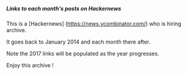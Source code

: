 ##### Links to each month's posts on Hackernews

This is a
[Hackernews]
(https://news.ycombinator.com/)
who is hiring archive.

It goes back to January 2014 and each month there after.

Note the 2017 links will be populated as the year progresses.

Enjoy this archive !
